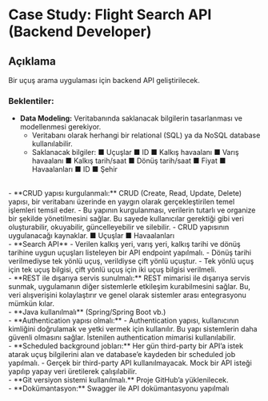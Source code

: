 # Case Study: Flight Search API (Backend Developer)

## Açıklama
Bir uçuş arama uygulaması için backend API geliştirilecek.

### **Beklentiler:**
- **Data Modeling:** Veritabanında saklanacak bilgilerin tasarlanması ve modellenmesi gerekiyor.
    - Veritabanı olarak herhangi bir relational (SQL) ya da NoSQL database kullanılabilir.
    - Saklanacak bilgiler:
    ■ Uçuşlar
    ■ ID
    ■ Kalkış havaalanı
    ■ Varış havaalanı
    ■ Kalkış tarih/saat
    ■ Dönüş tarih/saat
    ■ Fiyat
    ■ Havaalanları
    ■ ID
    ■ Şehir
</br>
- **CRUD yapısı kurgulanmalı:** CRUD (Create, Read, Update, Delete) yapısı, bir veritabanı üzerinde en yaygın olarak gerçekleştirilen temel işlemleri temsil eder.
    - Bu yapının kurgulanması, verilerin tutarlı ve organize bir şekilde yönetilmesini sağlar. Bu sayede kullanıcılar gerektiği gibi veri oluşturabilir, okuyabilir, güncelleyebilir ve silebilir.
    - CRUD yapısının uygulanacağı kaynaklar.
    ■ Uçuşlar
    ■ Havaalanları
</br>
- **Search API**
    - Verilen kalkış yeri, varış yeri, kalkış tarihi ve dönüş tarihine uygun uçuşları listeleyen bir API endpoint yapılmalı.
    - Dönüş tarihi verilmediyse tek yönlü uçuş, verildiyse çift yönlü uçuştur.
    - Tek yönlü uçuş için tek uçuş bilgisi, çift yönlü uçuş için iki uçuş bilgisi verilmeli.
</br>
- **REST ile dışarıya servis sunulmalı:** REST mimarisi ile dışarıya servis sunmak, uygulamanın diğer sistemlerle etkileşim kurabilmesini sağlar. Bu, veri alışverişini kolaylaştırır ve genel olarak
sistemler arası entegrasyonu mümkün kılar.
</br>
- **Java kullanılmalı** (Spring/Spring Boot vb.)
</br>
- **Authentication yapısı olmalı:**
    - Authentication yapısı, kullanıcının kimliğini doğrulamak ve yetki vermek için kullanılır. Bu yapı sistemlerin daha güvenli olmasını sağlar. İstenilen authentication mimarisi kullanılabilir.
</br>
- **Scheduled background jobları:** Her gün third-party bir API’a istek atarak uçuş bilgilerini alan ve database’e kaydeden bir scheduled job yapılmalı.
    - Gerçek bir third-party API kullanılmayacak. Mock bir API isteği yapılıp yapay veri
üretilerek çalışılabilir.
</br>
- **Git versiyon sistemi kullanılmalı.** Proje GitHub’a yüklenilecek.
</br>
- **Dokümantasyon:** Swagger ile API dokümantasyonu yapılmalı
